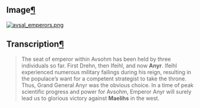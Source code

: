 ## Image[¶](https://wiki.drehmal.cyou/Story_and_Features/Holotexts/Early-Game_Holotexts/Av%27Sal/avsal_emperors/#image "Permanent link")

[![avsal_emperors.png](https://wiki.drehmal.cyou/assets/img/lore/holotexts/avsal_emperors.png)](https://wiki.drehmal.cyou/assets/img/lore/holotexts/avsal_emperors.png)

## Transcription[¶](https://wiki.drehmal.cyou/Story_and_Features/Holotexts/Early-Game_Holotexts/Av%27Sal/avsal_emperors/#transcription "Permanent link")

> The seat of emperor within Avsohm has been held by three individuals so far. First Drehn, then Ifeihl, and now **Anyr**. Ifeihl experienced numerous military failings during his reign, resulting in the populace’s want for a competent strategist to take the throne. Thus, Grand General Anyr was the obvious choice. In a time of peak scientific progress and power for Avsohm, Emperor Anyr will surely lead us to glorious victory against **Maelihs** in the west.